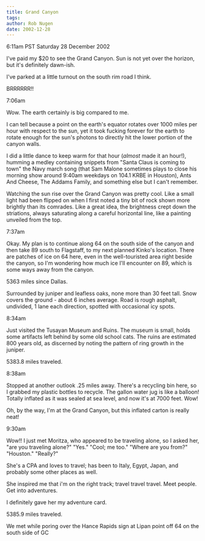 ```yaml
---
title: Grand Canyon
tags: 
author: Rob Nugen
date: 2002-12-28
---
```


<p class=date>6:11am PST Saturday 28 December 2002</p>

<p>I've paid my $20 to see the Grand Canyon.  Sun is not yet over the
horizon, but it's definitely dawn-ish.</p>

<p>I've parked at a little turnout on the south rim road I think.</p>

<p>BRRRRRR!!</p>

<p class=date>7:06am</p>

<p>Wow.  The earth certainly is big compared to me.</p>

<p>I can tell because a point on the earth's equator rotates over 1000
miles per hour with respect to the sun, yet it took fucking forever
for the earth to rotate enough for the sun's photons to directly hit
the lower portion of the canyon walls.</p>

<p>I did a little dance to keep warm for that hour (<em>almost</em>
made it an hour!), humming a medley containing snippets from "Santa
Claus is coming to town" the Navy march song (that Sam Malone
sometimes plays to close his morning show around 9:40am weekdays on
104.1 KRBE in Houston), Ants And Cheese, The Addams Family, and
something else but I can't remember.</p>

<p>Watching the sun rise over the Grand Canyon was pretty cool.  Like
a small light had been flipped on when I first noted a tiny bit of
rock shown more brightly than its comrades.  Like a great idea, the
brightness crept down the striations, always saturating along a
careful horizontal line, like a painting unveiled from the top.</p>

<p class=date>7:37am</p>

<p>Okay.  My plan is to continue along 64 on the south side of the
canyon and then take 89 south to Flagstaff, to my next planned Kinko's
location.  There are patches of ice on 64 here, even in the
well-touristed area right beside the canyon, so I'm wondering how much
ice I'll encounter on 89, which is some ways away from the canyon.</p>

<p>5363 miles since Dallas.</p>

<p>Surrounded by juniper and leafless oaks, none more than 30 feet
tall.  Snow covers the ground - about 6 inches average.  Road is rough
asphalt, undivided, 1 lane each direction, spotted with occasional icy
spots.</p>

<p class=date>8:34am</p>

<p>Just visited the Tusayan Museum and Ruins.  The museum is small,
holds some artifacts left behind by some old school cats.  The ruins
are estimated 800 years old, as discerned by noting the pattern of
ring growth in the juniper.</p>

<p>5383.8 miles traveled.</p>

<p class=date>8:38am</p>

<p>Stopped at another outlook .25 miles away.  There's a recycling bin
here, so I grabbed my plastic bottles to recycle.  The gallon water
jug is like a balloon!  Totally inflated as it was sealed at sea
level, and now it's at 7000 feet.  Wow!</p>

<p>Oh, by the way, I'm at the Grand Canyon, but this inflated carton
is really neat!</p>

<p class=date>9:30am</p>

<p>Wow!!  I just met Moritza, who appeared to be traveling alone, so I
asked her, "are you traveling alone?"  "Yes."  "Cool; me too."  "Where
are you from?"  "Houston."  "Really?"</p>

<p>She's a CPA and loves to travel; has been to Italy, Egypt, Japan,
and probably some other places as well.</p>

<p>She inspired me that i'm on the right track; travel travel travel.
Meet people.  Get into adventures.</p>

<p>I definitely gave her my adventure card.</p>

<p>5385.9 miles traveled.</p>
<p>We met while poring over the Hance Rapids sign at Lipan point off
64 on the south side of GC</p>

